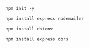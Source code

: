 ``npm init -y``

``npm install express nodemailer``

``npm install dotenv``

``npm install express cors``
